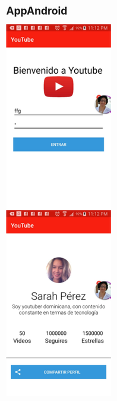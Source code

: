 # AppAndroid
<img src="https://github.com/saritapp16/AppAndroid/blob/master/WhatsApp%20Image%202018-06-16%20at%2011.12.30%20PM.jpeg?raw=true" align="center" height="500px" width="282px"/>
<img src="https://raw.githubusercontent.com/saritapp16/AppAndroid/master/WhatsApp%20Image%202018-06-16%20at%2011.12.29%20PM.jpeg" align="center" height="500px" width="282px"/>
